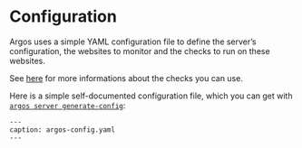 # Configuration

Argos uses a simple YAML configuration file to define the server’s configuration, the websites to monitor and the checks to run on these websites.

See [here](checks.md) for more informations about the checks you can use.

Here is a simple self-documented configuration file, which you can get with [`argos server generate-config`](cli.md#server-generate-config):

```{literalinclude} ../conf/config-example.yaml
---
caption: argos-config.yaml
---
```
